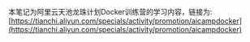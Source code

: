 本笔记为阿里云天池龙珠计划Docker训练营的学习内容，链接为:[https://tianchi.aliyun.com/specials/activity/promotion/aicampdocker](https://tianchi.aliyun.com/specials/activity/promotion/aicampdocker)
